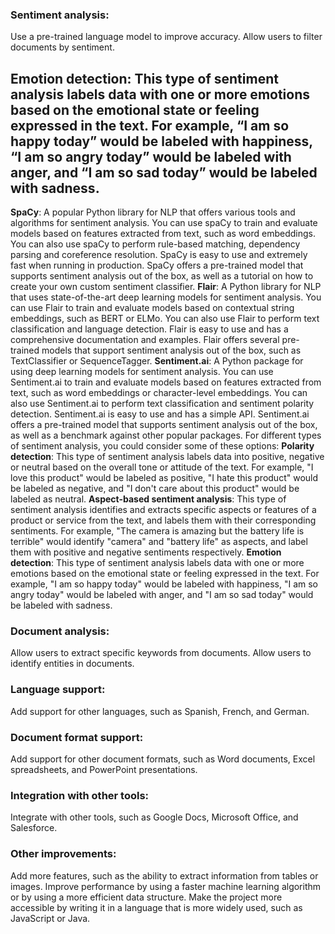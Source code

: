 ### Sentiment analysis:
Use a pre-trained language model to improve accuracy.
Allow users to filter documents by sentiment.
## **Emotion detection**: This type of sentiment analysis labels data with one or more emotions based on the emotional state or feeling expressed in the text. For example, “I am so happy today” would be labeled with happiness, “I am so angry today” would be labeled with anger, and “I am so sad today” would be labeled with sadness.
**SpaCy**: A popular Python library for NLP that offers various tools and algorithms for sentiment analysis. You can use spaCy to train and evaluate models based on features extracted from text, such as word embeddings. You can also use spaCy to perform rule-based matching, dependency parsing and coreference resolution. SpaCy is easy to use and extremely fast when running in production. SpaCy offers a pre-trained model that supports sentiment analysis out of the box, as well as a tutorial on how to create your own custom sentiment classifier. 
**Flair**: A Python library for NLP that uses state-of-the-art deep learning models for sentiment analysis. You can use Flair to train and evaluate models based on contextual string embeddings, such as BERT or ELMo. You can also use Flair to perform text classification and language detection. Flair is easy to use and has a comprehensive documentation and examples. Flair offers several pre-trained models that support sentiment analysis out of the box, such as TextClassifier or SequenceTagger. 
**Sentiment.ai**: A Python package for using deep learning models for sentiment analysis. You can use Sentiment.ai to train and evaluate models based on features extracted from text, such as word embeddings or character-level embeddings. You can also use Sentiment.ai to perform text classification and sentiment polarity detection. Sentiment.ai is easy to use and has a simple API. Sentiment.ai offers a pre-trained model that supports sentiment analysis out of the box, as well as a benchmark against other popular packages. For different types of sentiment analysis, you could consider some of these options: 
**Polarity detection**: This type of sentiment analysis labels data into positive, negative or neutral based on the overall tone or attitude of the text. For example, "I love this product" would be labeled as positive, "I hate this product" would be labeled as negative, and "I don't care about this product" would be labeled as neutral. 
**Aspect-based sentiment analysis**: This type of sentiment analysis identifies and extracts specific aspects or features of a product or service from the text, and labels them with their corresponding sentiments. For example, "The camera is amazing but the battery life is terrible" would identify "camera" and "battery life" as aspects, and label them with positive and negative sentiments respectively. 
**Emotion detection**: This type of sentiment analysis labels data with one or more emotions based on the emotional state or feeling expressed in the text. For example, "I am so happy today" would be labeled with happiness, "I am so angry today" would be labeled with anger, and "I am so sad today" would be labeled with sadness.

### Document analysis:
Allow users to extract specific keywords from documents.
Allow users to identify entities in documents.
### Language support:
Add support for other languages, such as Spanish, French, and German.
### Document format support:
Add support for other document formats, such as Word documents, Excel spreadsheets, and PowerPoint presentations.
### Integration with other tools:
Integrate with other tools, such as Google Docs, Microsoft Office, and Salesforce.
### Other improvements:
Add more features, such as the ability to extract information from tables or images.
Improve performance by using a faster machine learning algorithm or by using a more efficient data structure.
Make the project more accessible by writing it in a language that is more widely used, such as JavaScript or Java.